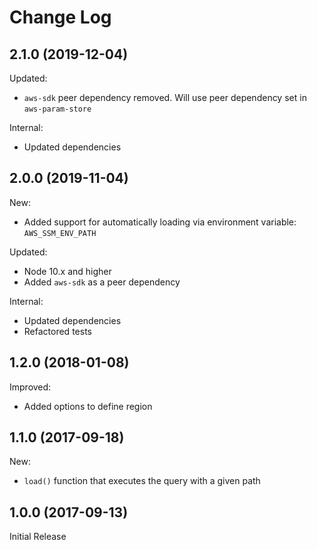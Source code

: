 # Change Log

## 2.1.0 (2019-12-04)

Updated:

* `aws-sdk` peer dependency removed. Will use peer dependency set in `aws-param-store`

Internal:

* Updated dependencies

## 2.0.0 (2019-11-04)

New:

* Added support for automatically loading via environment variable: `AWS_SSM_ENV_PATH`

Updated:

* Node 10.x and higher
* Added `aws-sdk` as a peer dependency

Internal:

* Updated dependencies
* Refactored tests

## 1.2.0 (2018-01-08)

Improved:

* Added options to define region

## 1.1.0 (2017-09-18)

New:

* `load()` function that executes the query with a given path

## 1.0.0 (2017-09-13)

Initial Release
